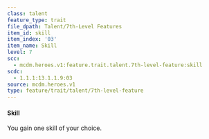```yaml
---
class: talent
feature_type: trait
file_dpath: Talent/7th-Level Features
item_id: skill
item_index: '03'
item_name: Skill
level: 7
scc:
  - mcdm.heroes.v1:feature.trait.talent.7th-level-feature:skill
scdc:
  - 1.1.1:13.1.1.9:03
source: mcdm.heroes.v1
type: feature/trait/talent/7th-level-feature
---
```


#### Skill

You gain one skill of your choice.
